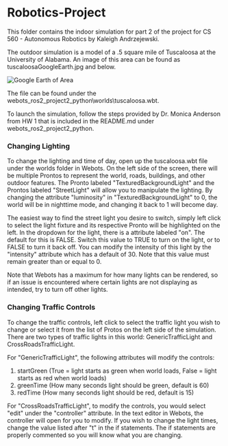 # Robotics-Project

This folder contains the indoor simulation for part 2 of the project for CS 560 - Autonomous Robotics by Kaleigh Andrzejewski.

The outdoor simulation is a model of a .5 square mile of Tuscaloosa at the University of Alabama. An image of this area can be found as tuscaloosaGoogleEarth.jpg and below.

![Google Earth of Area](relative%20tuscaloosaGoogleEarth.jpg?raw=true "Map")

The file can be found under the webots_ros2_project2_python\worlds\tuscaloosa.wbt.

To launch the simulation, follow the steps provided by Dr. Monica Anderson from HW 1 that is included in the README.md under webots_ros2_project2_python.

### Changing Lighting
To change the lighting and time of day, open up the tuscaloosa.wbt file under the worlds folder in Webots. On the left side of the screen, there will be multiple Prontos to represent the world, roads, buildings, and other outdoor features. The Pronto labeled "TexturedBackgroundLight" and the Prontos labeled "StreetLight" will allow you to manipulate the lighting. By changing the attribute "luminosity" in "TexturedBackgroundLight" to 0, the world will be in nighttime mode, and changing it back to 1 will become day.

The easiest way to find the street light you desire to switch, simply left click to select the light fixture and its respective Pronto will be highlighted on the left. In the dropdown for the light, there is a attribute labeled "on". The default for this is FALSE. Switch this value to TRUE to turn on the light, or to FALSE to turn it back off. You can modify the intensity of this light by the "intensity" attribute which has a default of 30. Note that this value must remain greater than or equal to 0. 

Note that Webots has a maximum for how many lights can be rendered, so if an issue is encountered where certain lights are not displaying as intended, try to turn off other lights. 

### Changing Traffic Controls
To change the traffic controls, left click to select the traffic light you wish to change or select it from the list of Protos on the left side of the simulation. There are two types of traffic lights in this world: GenericTrafficLight and CrossRoadsTrafficLight.

For "GenericTrafficLight", the following attributes will modify the controls:

1. startGreen (True = light starts as green when world loads, False = light starts as red when world loads)
2. greenTime (How many seconds light should be green, default is 60)
3. redTime (How many seconds light should be red, default is 15)

For "CrossRoadsTrafficLight", to modify the controls, you would select "edit" under the "controller" attribute. In the text editor in Webots, the controller will open for you to modify. If you wish to change the light times, change the value listed after "t" in the if statements. The if statements are properly commented so you will know what you are changing.
